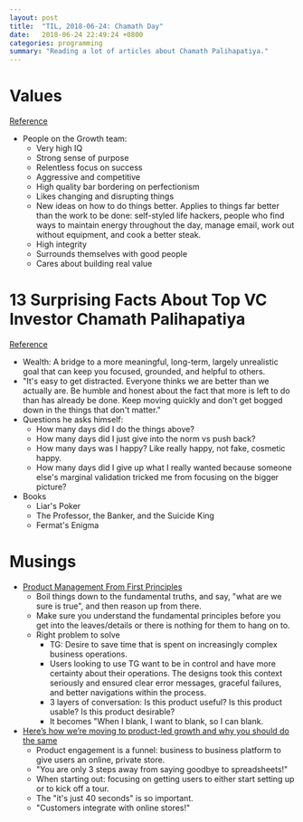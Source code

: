```yaml
---
layout: post
title:  "TIL, 2018-06-24: Chamath Day"
date:   2018-06-24 22:49:24 +0800
categories: programming
summary: "Reading a lot of articles about Chamath Palihapatiya."
---
```


# Values
[Reference](https://medium.com/@chamath/values-1d00431c35f1)

- People on the Growth team:
  - Very high IQ
  - Strong sense of purpose
  - Relentless focus on success
  - Aggressive and competitive
  - High quality bar bordering on perfectionism
  - Likes changing and disrupting things
  - New ideas on how to do things better. Applies to things far better than the work to be done: self-styled life hackers, people who find ways to maintain energy throughout the day, manage email, work out without equipment, and cook a better steak.
  - High integrity
  - Surrounds themselves with good people
  - Cares about building real value

# 13 Surprising Facts About Top VC Investor Chamath Palihapatiya
[Reference](https://www.inc.com/larry-kim/13-surprising-facts-about-top-vc-investor-chamath-palihapitiya.html)

- Wealth: A bridge to a more meaningful, long-term, largely unrealistic goal that can keep you focused, grounded, and helpful to others.
- "It's easy to get distracted. Everyone thinks we are better than we actually are. Be humble and honest about the fact that more is left to do than has already be done. Keep moving quickly and don't get bogged down in the things that don't matter."
- Questions he asks himself:
  - How many days did I do the things above?
  - How many days did I just give into the norm vs push back?
  - How many days was I happy? Like really happy, not fake, cosmetic happy.
  - How many days did I give up what I really wanted because someone else's marginal validation tricked me from focusing on the bigger picture?
- Books
  - Liar's Poker
  - The Professor, the Banker, and the Suicide King
  - Fermat's Enigma

# Musings

- [Product Management From First Principles](https://productcoalition.com/product-management-from-first-principles-4668d2c694d5)
  - Boil things down to the fundamental truths, and say, "what are we sure is true", and then reason up from there.
  - Make sure you understand the fundamental principles before you get into the leaves/details or there is nothing for them to hang on to.
  - Right problem to solve
    - TG: Desire to save time that is spent on increasingly complex business operations.
    - Users looking to use TG want to be in control and have more certainty about their operations. The designs took this context seriously and ensured clear error messages, graceful failures, and better navigations within the process.
    - 3 layers of conversation: Is this product useful? Is this product usable? Is this product desirable?
    - It becomes "When I blank, I want to blank, so I can blank.
- [Here’s how we’re moving to product-led growth and why you should do the same](https://productcoalition.com/heres-how-we-re-moving-to-product-led-growth-and-why-you-should-do-the-same-92b0bbbb7399)
  - Product engagement is a funnel: business to business platform to give users an online, private store.
  - "You are only 3 steps away from saying goodbye to spreadsheets!"
  - When starting out: focusing on getting users to either start setting up or to kick off a tour.
  - The "it's just 40 seconds" is so important.
  - "Customers integrate with online stores!"
